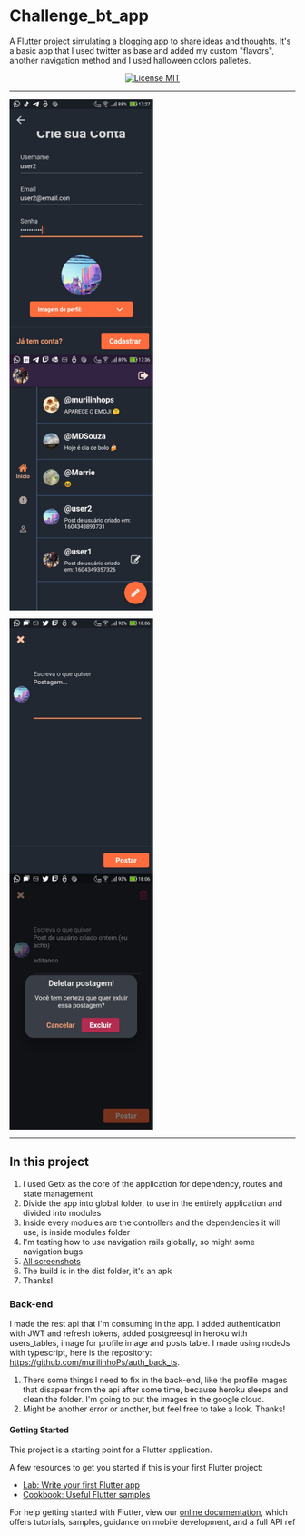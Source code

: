 # Challenge_bt_app

A Flutter project simulating a blogging app to share ideas and thoughts. It's a basic app that I used twitter as base and added my custom "flavors", another navigation method  and I used halloween colors palletes. 

<p align="center">
  <a href="https://opensource.org/licenses/MIT">
    <img src="https://img.shields.io/badge/License-MIT-blue.svg" alt="License MIT">
  </a>
</p>

_______________________________________________________________________________________________________________________________________

<p>
<img align="center" src="./assets/readme/create_page.jpg" alt="drawing" height="450"/>
<img align="center" src="./assets/readme/home1.jpg" alt="drawing" height="450"/>
</p>

<p> 
<img align="center" src="./assets/readme/create_post.jpg" alt="drawing" height="450"/>
<img align="center" src="./assets/readme/delete_post.jpg" alt="drawing" height="450"/>
</p>

_________________________________________________________________________________________________________________________________________

## In this project

1. I used Getx as the core of the application for dependency, routes and state management
2. Divide the app into global folder, to use in the entirely application and divided into modules
3. Inside every modules are the controllers and the dependencies it will use, is inside modules folder
4. I'm testing how to use navigation rails globally, so might some navigation bugs
5. [All screenshots](https://drive.google.com/drive/folders/1q431utHZhuIxPOy3M26JxTUMPIcidxem?usp=sharing)
6. The build is in the dist folder, it's an apk
7. Thanks!

### Back-end
I made the rest api that I'm consuming in the app. I added authentication with JWT and refresh tokens, added postgreesql in heroku with users_tables, image for profile image and posts table. I made using nodeJs with typescript, here is the repository: https://github.com/murilinhoPs/auth_back_ts.

1. There some things I need to fix in the back-end, like the profile images that disapear from the api after some time, because heroku sleeps and clean the folder. I'm going to put the images in the google cloud.
2. Might be another error or another, but feel free to take a look. Thanks!

#### Getting Started
This project is a starting point for a Flutter application.

A few resources to get you started if this is your first Flutter project:

- [Lab: Write your first Flutter app](https://flutter.dev/docs/get-started/codelab)
- [Cookbook: Useful Flutter samples](https://flutter.dev/docs/cookbook)

For help getting started with Flutter, view our
[online documentation](https://flutter.dev/docs), which offers tutorials,
samples, guidance on mobile development, and a full API ref
